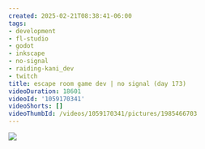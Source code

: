```yaml
---
created: 2025-02-21T08:38:41-06:00
tags:
- development
- fl-studio
- godot
- inkscape
- no-signal
- raiding-kani_dev
- twitch
title: escape room game dev | no signal (day 173)
videoDuration: 18601
videoId: '1059170341'
videoShorts: []
videoThumbId: /videos/1059170341/pictures/1985466703
---
```


![](20250221143841.jpg)
